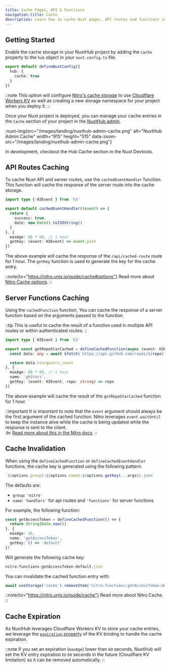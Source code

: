 ```yaml
---
title: Cache Pages, API & Functions
navigation.title: Cache
description: Learn how to cache Nuxt pages, API routes and functions in with NuxtHub cache storage.
---
```


## Getting Started

Enable the cache storage in your NuxtHub project by adding the `cache` property to the `hub` object in your `nuxt.config.ts` file.

```ts [nuxt.config.ts]
export default defineNuxtConfig({
  hub: {
    cache: true
  }
})
```

::note
This option will configure [Nitro's cache storage](https://nitro.unjs.io/guide/cache#customize-cache-storage) to use [Cloudflare Workers KV](https://developers.cloudflare.com/kv) as well as creating a new storage namespace for your project when you deploy it.
::

Once your Nuxt project is deployed, you can manage your cache entries in the `Cache` section of your project in the [NuxtHub admin](https://admin.hub.nuxt.com/).

:nuxt-img{src="/images/landing/nuxthub-admin-cache.png" alt="NuxtHub Admin Cache" width="915" height="515" data-zoom-src="/images/landing/nuxthub-admin-cache.png"}

In development, checkout the Hub Cache section in the Nuxt Devtools.

## API Routes Caching

To cache Nuxt API and server routes, use the `cachedEventHandler` function. This function will cache the response of the server route into the cache storage.

```ts [server/api/cached-route.ts]
import type { H3Event } from 'h3'

export default cachedEventHandler((event) => {
  return {
    success: true,
    date: new Date().toISOString()
  }
}, {
  maxAge: 60 * 60, // 1 hour
  getKey: (event: H3Event) => event.path
})
```

The above example will cache the response of the `/api/cached-route` route for 1 hour. The `getKey` function is used to generate the key for the cache entry.

::note{to="https://nitro.unjs.io/guide/cache#options"}
Read more about [Nitro Cache options](https://nitro.unjs.io/guide/cache#options).
::

## Server Functions Caching

Using the `cachedFunction` function, You can cache the response of a server function based on the arguments passed to the function.

::tip
This is useful to cache the result of a function used in multiple API routes or within authenticated routes.
::


```ts [server/utils/cached-function.ts]
import type { H3Event } from 'h3'

export const getRepoStarCached = defineCachedFunction(async (event: H3Event, repo: string) => {
  const data: any = await $fetch(`https://api.github.com/repos/${repo}`)

  return data.stargazers_count
}, {
  maxAge: 60 * 60, // 1 hour
  name: 'ghStars',
  getKey: (event: H3Event, repo: string) => repo
})
```

The above example will cache the result of the `getRepoStarCached` function for 1 hour.

::important
It is important to note that the `event` argument should always be the first argument of the cached function. Nitro leverages `event.waitUntil` to keep the instance alive while the cache is being updated while the response is sent to the client.  
:br
[Read more about this in the Nitro docs](https://nitro.unjs.io/guide/cache#edge-workers).
::

## Cache Invalidation

When using the `defineCachedFunction` or `defineCachedEventHandler` functions, the cache key is generated using the following pattern:

```ts
`${options.group}:${options.name}:${options.getKey(...args)}.json`
```

The defaults are:
- `group`: `'nitro'`
- `name`: `'handlers'` for api routes and `'functions'` for server functions

For example, the following function:

```ts
const getAccessToken = defineCachedFunction(() => {
  return String(Date.now())
}, {
  maxAge: 10,
  name: 'getAccessToken',
  getKey: () => 'default'
})
```

Will generate the following cache key:

```ts
nitro:functions:getAccessToken:default.json
```

You can invalidate the cached function entry with:

```ts
await useStorage('cache').removeItem('nitro:functions:getAccessToken:default.json')
```

::note{to="https://nitro.unjs.io/guide/cache"}
Read more about Nitro Cache.
::

## Cache Expiration

As NuxtHub leverages Cloudflare Workers KV to store your cache entries, we leverage the [`expiration` property](https://developers.cloudflare.com/kv/api/write-key-value-pairs/#expiring-keys) of the KV binding to handle the cache expiration.

::note
If you set an expiration (`maxAge`) lower than `60` seconds, NuxtHub will set the KV entry expiration to `60` seconds in the future (Cloudflare KV limitation) so it can be removed automatically.
::
